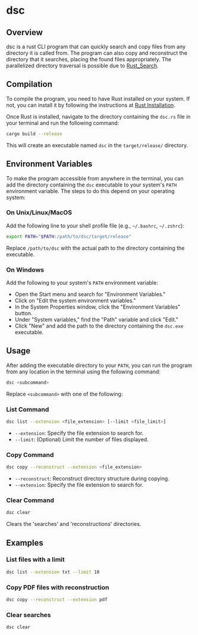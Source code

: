# dsc

## Overview
dsc is a rust CLI program that can quickly search and copy files from any directory it is called from. The program can also copy and reconstruct the directory that it searches, placing the found files appropriately. The parallelized directory traversal is possible due to [Rust_Search](https://github.com/ParthJadhav/Rust_Search). 


## Compilation
To compile the program, you need to have Rust installed on your system. If not, you can install it by following the instructions at [Rust Installation](https://www.rust-lang.org/learn/get-started).

Once Rust is installed, navigate to the directory containing the `dsc.rs` file in your terminal and run the following command:

```bash
cargo build --release
```

This will create an executable named `dsc` in the `target/release/` directory.

## Environment Variables
To make the program accessible from anywhere in the terminal, you can add the directory containing the `dsc` executable to your system's `PATH` environment variable. The steps to do this depend on your operating system:

### On Unix/Linux/MacOS
Add the following line to your shell profile file (e.g., `~/.bashrc`, `~/.zshrc`):

```bash
export PATH="$PATH:/path/to/dsc/target/release"
```

Replace `/path/to/dsc` with the actual path to the directory containing the executable.

### On Windows
Add the following to your system's `PATH` environment variable:
- Open the Start menu and search for "Environment Variables."
- Click on "Edit the system environment variables."
- In the System Properties window, click the "Environment Variables" button.
- Under "System variables," find the "Path" variable and click "Edit."
- Click "New" and add the path to the directory containing the `dsc.exe` executable.

## Usage
After adding the executable directory to your `PATH`, you can run the program from any location in the terminal using the following command:

```bash
dsc <subcommand>
```

Replace `<subcommand>` with one of the following:

### List Command
```bash
dsc list --extension <file_extension> [--limit <file_limit>]
```
- `--extension`: Specify the file extension to search for.
- `--limit`: (Optional) Limit the number of files displayed.

### Copy Command
```bash
dsc copy --reconstruct --extension <file_extension>
```
- `--reconstruct`: Reconstruct directory structure during copying.
- `--extension`: Specify the file extension to search for.

### Clear Command
```bash
dsc clear
```
Clears the 'searches' and 'reconstructions' directories.

## Examples
### List files with a limit
```bash
dsc list --extension txt --limit 10
```

### Copy PDF files with reconstruction
```bash
dsc copy --reconstruct --extension pdf
```

### Clear searches
```bash
dsc clear
```
